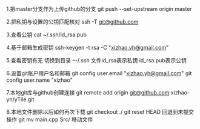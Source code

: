 1.把master分支作为上传github的分支
git push --set-upstream origin master

2.把私钥与设置的公钥匹配核对
ssh -T git@github.com

3.查看公钥
cat ~/.ssh/id_rsa.pub

4.基于邮箱生成密钥
ssh-keygen -t rsa -C "xizhao.yh@gmail.com"

5.查看密钥有无
切换到目录 ～/.ssh 
文件id_rsa表示私钥 id_rsa.pub表示公钥

6.设置git账户用户名和邮箱
git config user.email "xizhao.yh@gmail.com"
git config user.name "xizhao"

7.本地git库与github创建连接
git remote add origin git@github.com:xizhao-yh/yTile.git


8.本地文件删除以后如何再次下载
git checkout ./
git reset HEAD 回退到未提交操作
git mv main.cpp Src/ 移动文件